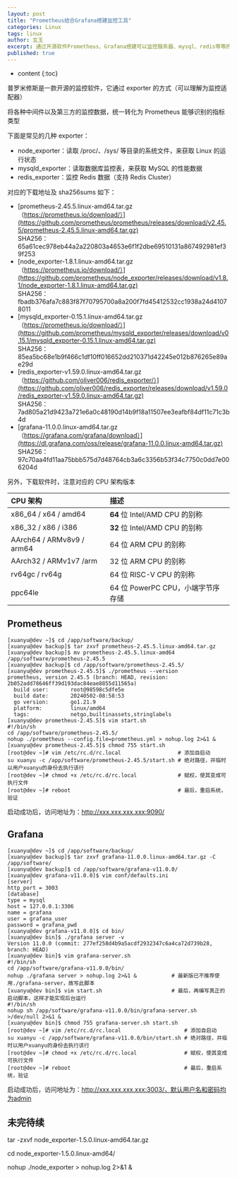 ```yaml
---
layout: post
title: "Prometheus结合Grafana搭建监控工具"
categories: Linux
tags: linux
author: 玄玉
excerpt: 通过开源软件Prometheus、Grafana搭建可以监控服务器、mysql、redis等等的监控系统。
published: true
---
```


* content
{:toc}


普罗米修斯是一款开源的监控软件，它通过 exporter 的方式（可以理解为监控适配器）

将各种中间件以及第三方的监控数据，统一转化为 Prometheus 能够识别的指标类型

下面是常见的几种 exporter：

* node_exporter：读取 /proc/、/sys/ 等目录的系统文件，来获取 Linux 的运行状态
* mysqld_exporter：读取数据库监控表，来获取 MySQL 的性能数据
* redis_exporter：监控 Redis 数据（支持 Redis Cluster）

对应的下载地址及 sha256sums 如下：

* [prometheus-2.45.5.linux-amd64.tar.gz（https://prometheus.io/download/）](https://github.com/prometheus/prometheus/releases/download/v2.45.5/prometheus-2.45.5.linux-amd64.tar.gz)<br/>
  SHA256：65a61cec978eb44a2a220803a4653e6f1f2dbe69510131a867492981ef39f253
* [node_exporter-1.8.1.linux-amd64.tar.gz（https://prometheus.io/download/）](https://github.com/prometheus/node_exporter/releases/download/v1.8.1/node_exporter-1.8.1.linux-amd64.tar.gz)<br/>
  SHA256：fbadb376afa7c883f87f70795700a8a200f7fd45412532cc1938a24d41078011
* [mysqld_exporter-0.15.1.linux-amd64.tar.gz（https://prometheus.io/download/）](https://github.com/prometheus/mysqld_exporter/releases/download/v0.15.1/mysqld_exporter-0.15.1.linux-amd64.tar.gz)<br/>
  SHA256：85ea5bc68e1b9f466c1df10ff016652dd210371d42245e012b876265e89ae29d
* [redis_exporter-v1.59.0.linux-amd64.tar.gz（https://github.com/oliver006/redis_exporter/）](https://github.com/oliver006/redis_exporter/releases/download/v1.59.0/redis_exporter-v1.59.0.linux-amd64.tar.gz)<br/>
  SHA256：7ad805a21d9423a721e6a0c48190d14b9f18a11507ee3eafbf84df11c71c3b4d
* [grafana-11.0.0.linux-amd64.tar.gz（https://grafana.com/grafana/download）](https://dl.grafana.com/oss/release/grafana-11.0.0.linux-amd64.tar.gz)<br/>
  SHA256：97c70aa4fd11aa75bbb575d7d48764cb3a6c3356b53f34c7750c0dd7e006204d
  
另外，下载软件时，注意对应的 CPU 架构版本

| CPU 架构                    | 描述                         |
|:--------------------------|:---------------------------|
| x86_64 / x64 / amd64      | **64** 位 Intel/AMD CPU 的别称 |
| x86_32 / x86 / i386       | **32** 位 Intel/AMD CPU 的别称 |
| AArch64 / ARMv8v9 / arm64 | 64 位 ARM CPU 的别称           |
| AArch32 / ARMv1v7 /arm    | 32 位 ARM CPU 的别称           |
| rv64gc / rv64g            | 64 位 RISC-V CPU 的别称        |
| ppc64le                   | 64 位 PowerPC CPU，小端字节序存储   |

## Prometheus

```shell
[xuanyu@dev ~]$ cd /app/software/backup/
[xuanyu@dev backup]$ tar zxvf prometheus-2.45.5.linux-amd64.tar.gz
[xuanyu@dev backup]$ mv prometheus-2.45.5.linux-amd64 /app/software/prometheus-2.45.5
[xuanyu@dev backup]$ cd /app/software/prometheus-2.45.5/
[xuanyu@dev prometheus-2.45.5]$ ./prometheus --version
prometheus, version 2.45.5 (branch: HEAD, revision: 2b052add78646ff39d193dac84eae8855d11565a)
  build user:       root@98598c5dfe5e
  build date:       20240502-08:58:53
  go version:       go1.21.9
  platform:         linux/amd64
  tags:             netgo,builtinassets,stringlabels
[xuanyu@dev prometheus-2.45.5]$ vim start.sh
#!/bin/sh
cd /app/software/prometheus-2.45.5/
nohup ./prometheus --config.file=prometheus.yml > nohup.log 2>&1 &
[xuanyu@dev prometheus-2.45.5]$ chmod 755 start.sh
[root@dev ~]# vim /etc/rc.d/rc.local                  # 添加自启动
su xuanyu -c /app/software/prometheus-2.45.5/start.sh # 绝对路径，并临时以用户xuanyu的身份去执行该行
[root@dev ~]# chmod +x /etc/rc.d/rc.local             # 赋权，使其变成可执行文件
[root@dev ~]# reboot                                  # 最后，重启系统，验证
```

启动成功后，访问地址为：http://xxx.xxx.xxx.xxx:9090/

## Grafana

```shell
[xuanyu@dev ~]$ cd /app/software/backup/
[xuanyu@dev backup]$ tar zxvf grafana-11.0.0.linux-amd64.tar.gz -C /app/software/
[xuanyu@dev backup]$ cd /app/software/grafana-v11.0.0/
[xuanyu@dev grafana-v11.0.0]$ vim conf/defaults.ini
[server]
http_port = 3003
[database]
type = mysql
host = 127.0.0.1:3306
name = grafana
user = grafana_user
password = grafana_pwd
[xuanyu@dev grafana-v11.0.0]$ cd bin/
[xuanyu@dev bin]$ ./grafana server -v
Version 11.0.0 (commit: 277ef258d4b9a5acdf2932347c6a4ca72d739b28, branch: HEAD)
[xuanyu@dev bin]$ vim grafana-server.sh
#!/bin/sh
cd /app/software/grafana-v11.0.0/bin/
nohup ./grafana server > nohup.log 2>&1 &           # 最新版已不推荐使用./grafana-server，故写此脚本
[xuanyu@dev bin]$ vim start.sh                      # 最后，再编写真正的启动脚本，这样才能实现后台运行
#!/bin/sh
nohup sh /app/software/grafana-v11.0.0/bin/grafana-server.sh >/dev/null 2>&1 &
[xuanyu@dev bin]$ chmod 755 grafana-server.sh start.sh
[root@dev ~]# vim /etc/rc.d/rc.local                    # 添加自启动
su xuanyu -c /app/software/grafana-v11.0.0/bin/start.sh # 绝对路径，并临时以用户xuanyu的身份去执行该行
[root@dev ~]# chmod +x /etc/rc.d/rc.local               # 赋权，使其变成可执行文件
[root@dev ~]# reboot                                    # 最后，重启系统，验证
```

启动成功后，访问地址为：http://xxx.xxx.xxx.xxx:3003/，默认用户名和密码均为admin

## 未完待续

tar -zxvf node_exporter-1.5.0.linux-amd64.tar.gz

cd node_exporter-1.5.0.linux-amd64/

nohup ./node_exporter > nohup.log 2>&1 &